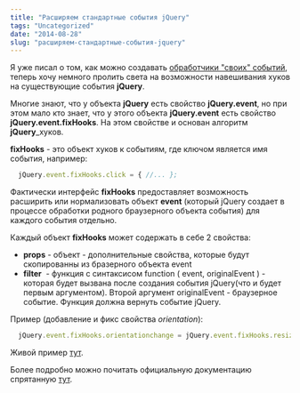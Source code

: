 ```yaml
---
title: "Расширяем стандартные события jQuery"
tags: "Uncategorized"
date: "2014-08-28"
slug: "расширяем-стандартные-события-jquery"
---
```


Я уже писал о том, как можно создавать [обработчики "своих" событий](https://stepansuvorov.com/blog/2014/06/delayed-keypress-jquery/ "Delayed Keypress или создаем свои хуки событий на jQuery"), теперь хочу немного пролить света на возможности навешивания хуков на существующие события **jQuery**.

Многие знают, что у объекта **jQuery** есть свойство **jQuery.event**, но при этом мало кто знает, что у этого объекта **jQuery.event** есть свойство **jQuery.event.fixHooks**. На этом свойстве и основан алгоритм **jQuery**_хуков.

**fixHooks** - это объект хуков к событиям, где ключом является имя события, например:

```javascript 
  jQuery.event.fixHooks.click = { //... };  
 ```

Фактически интерфейс **fixHooks** предоставляет возможность расширить или нормализовать объект **event** (который jQuery создает в процессе обработки родного браузерного объекта события) для каждого события отдельно.

Каждый объект **fixHooks** может содержать в себе 2 свойства:

- **props** - объект - дополнительные свойства, которые будут скопированны из бразерного объекта event
- **filter**  - функция c синтаксисом function ( event, originalEvent ) - которая будет вызвана после создания события jQuery(что и будет первым аргументом). Второй аргумент originalEvent - браузерное событие. Функция должна вернуть событие jQuery.

Пример (добавление и фикс свойства _orientation_):

```javascript 
  jQuery.event.fixHooks.orientationchange = jQuery.event.fixHooks.resize = { props: ["orientation"], filter: function normalizeOrientation(event, original) { if (event.orientation) { if ([0, "0", 180, "180", "portrait"].indexOf(event.orientation)) { event.orientation = "portrait"; } else { event.orientation = "landscape"; } } else { var win = jQuery(window); event.orientation = win.width() &gt; win.height() ? "landscape" : "portrait"; } return event; } }  
 ```

Живой пример [тут](https://jsfiddle.net/STEVER/tx9dppqq/ "jsfiddle").

Более подробно можно почитать официальную документацию спрятанную [тут](https://learn.jquery.com/events/event-extensions/).
